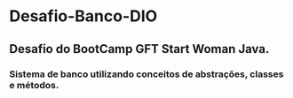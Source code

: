 # Desafio-Banco-DIO
## Desafio do BootCamp GFT Start Woman Java.
### Sistema de banco utilizando conceitos de abstrações, classes e métodos.
